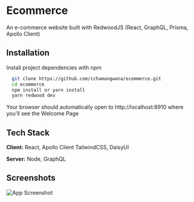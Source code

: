 
# Ecommerce

An e-commerce website built with RedwoodJS (React, GraphQL, Prisma, Apollo Client) 

## Installation

Install project dependencies with npm

```bash
  git clone https://github.com/cchamangwana/ecommerce.git
  cd ecommerce
  npm install or yarn install
  yarn redwood dev
```
Your browser should automatically open to http://localhost:8910 where you'll see the Welcome Page
## Tech Stack

**Client:** React, Apollo Client TailwindCSS, DaisyUI

**Server:** Node, GraphQL


## Screenshots

![App Screenshot](https://res.cloudinary.com/tijede/image/upload/v1662040261/sh5wjhplvm8nl629gsmj.png)


